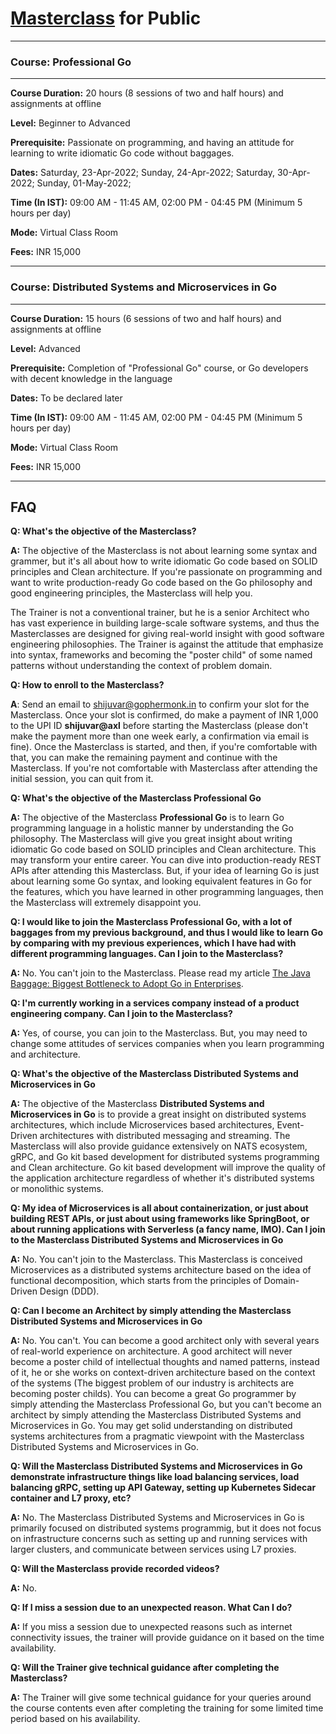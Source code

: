 # [Masterclass](https://github.com/shijuvar/shijuvar/blob/master/masterclass.md) for Public  

-------------------------------

### Course: Professional Go
-------------------------------
**Course Duration:** 20 hours (8 sessions of two and half hours) and assignments at offline 

**Level:** Beginner to Advanced

**Prerequisite:** Passionate on programming, and having an attitude for learning to write idiomatic Go code without baggages.

**Dates:** Saturday, 23-Apr-2022; Sunday, 24-Apr-2022; Saturday, 30-Apr-2022; Sunday, 01-May-2022;

**Time (In IST):** 09:00 AM - 11:45 AM, 02:00 PM - 04:45 PM (Minimum 5 hours per day)

**Mode:** Virtual Class Room

**Fees:** INR 15,000

-------------------------------
### Course: Distributed Systems and Microservices in Go
-------------------------------
**Course Duration:** 15 hours (6 sessions of two and half hours) and assignments at offline 

**Level:** Advanced

**Prerequisite:** Completion of "Professional Go" course, or Go developers with decent knowledge in the language 

**Dates:** To be declared later

**Time (In IST):** 09:00 AM - 11:45 AM, 02:00 PM - 04:45 PM (Minimum 5 hours per day)

**Mode:** Virtual Class Room

**Fees:** INR 15,000

-------------------------------

## FAQ
**Q: What's the objective of the Masterclass?**

**A:** The objective of the Masterclass is not about learning some syntax and grammer, but it's all about how to write idiomatic Go code based on SOLID principles and Clean architecture. If you're passionate on programming and want to write production-ready Go code based on the Go philosophy and good engineering principles, the Masterclass will help you. 

The Trainer is not a  conventional trainer, but he is a senior Architect who has vast experience in building large-scale software systems, and thus the Masterclasses are designed for giving real-world insight with good software engineering philosophies. The Trainer is against the attitude that emphasize into syntax, frameworks and becoming the "poster child" of some named patterns without understanding the context of problem domain.  

**Q: How to enroll to the Masterclass?**

**A**: Send an email to shijuvar@gophermonk.in to confirm your slot for the Masterclass. Once your slot is confirmed, do make a payment of INR 1,000 to the UPI ID **shijuvar@axl** before starting the Masterclass (please don't make the payment more than one week early, a confirmation via email is fine). Once the Masterclass is started, and then, if you're comfortable with that, you can make the remaining payment and continue with the Masterclass. If you're not comfortable with Masterclass after attending the initial session, you can quit from it.

**Q: What's the objective of the Masterclass Professional Go**

**A:** The objective of the Masterclass **Professional Go** is to learn Go programming language in a holistic manner by understanding the Go philosophy. The Masterclass will give you great insight about writing idiomatic Go code based on SOLID principles and Clean architecture. This may transform your entire career.  You can dive into production-ready REST APIs after attending this Masterclass. But, if your idea of learning Go is just about learning some Go syntax, and looking equivalent features in Go for the features, which you have learned in other programming languages, then the Masterclass will extremely disappoint you. 

**Q: I would like to join the Masterclass Professional Go, with a lot of baggages from my previous background, and thus I would like to learn Go by comparing with my previous experiences, which I have had with different programming languages. Can I join to the Masterclass?**

**A:** No. You can't join to the Masterclass. Please read my article [The Java Baggage: Biggest Bottleneck to Adopt Go in Enterprises](https://medium.com/@shijuvar/the-java-baggage-biggest-bottleneck-to-adopt-go-in-enterprises-2a37c80d72d9).

**Q: I'm currently working in a services company instead of a product engineering company. Can I join to the Masterclass?**

**A:** Yes, of course, you can join to the Masterclass. But, you may need to change some attitudes of services companies when you learn programming and architecture. 

**Q: What's the objective of the Masterclass Distributed Systems and Microservices in Go**

**A:** The objective of the Masterclass **Distributed Systems and Microservices in Go** is to provide a great insight on distributed systems architectures, which include Microservices based architectures, Event-Driven architectures with distributed messaging and streaming. The Masterclass will also provide guidance extensively on NATS ecosystem, gRPC, and Go kit based development for distributed systems programming and Clean architecture. Go kit based development will improve the quality of the application architecture regardless of whether it's distributed systems or monolithic systems. 

**Q: My idea of Microservices is all about containerization, or just about building REST APIs, or just about using frameworks like SpringBoot, or about running applications with Serverless (a fancy name, IMO). Can I join to the Masterclass Distributed Systems and Microservices in Go**

**A:** No. You can't join to the Masterclass. This Masterclass is conceived Microservices as a distributed systems architecture based on the idea of functional decomposition, which starts from the principles of Domain-Driven Design (DDD).

**Q: Can I become an Architect by simply attending the Masterclass Distributed Systems and Microservices in Go**

**A:** No. You can't. You can become a good architect only with several years of real-world experience on architecture. A good architect will never become a poster child of intellectual thoughts and named patterns, instead of it, he or she works on context-driven architecture based on the context of the systems (The biggest problem of our industry is architects are becoming poster childs). You can become a great Go programmer by simply attending the Masterclass Professional Go, but you can't become an architect by simply attending the Masterclass Distributed Systems and Microservices in Go. You may get solid understanding on distributed systems architectures from a pragmatic viewpoint with the Masterclass Distributed Systems and Microservices in Go.    

**Q: Will the Masterclass Distributed Systems and Microservices in Go demonstrate infrastructure things like load balancing services, load balancing gRPC, setting up API Gateway, setting up Kubernetes Sidecar container and L7 proxy, etc?**

**A:** No. The Masterclass Distributed Systems and Microservices in Go is primarily focused on distributed systems programmig, but it does not focus on infrastructure concerns such as setting up and running services with larger clusters, and communicate between services using L7 proxies.     

**Q: Will the Masterclass provide recorded videos?**

**A:** No. 

**Q: If I miss a session due to an unexpected reason. What Can I do?**

**A:** If you miss a session due to unexpected reasons such as internet connectivity issues, the trainer will provide guidance on it based on the time availability.

**Q: Will the Trainer give technical guidance after completing the Masterclass?**

**A:** The Trainer will give some technical guidance for your queries around the course contents even after completing the training for some limited time period based on his availability. 


